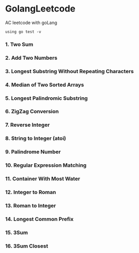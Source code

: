 # GolangLeetcode
AC leetcode with goLang

`using go test -v `

### 1. Two Sum

### 2. Add Two Numbers

### 3. Longest Substring Without Repeating Characters
### 4. Median of Two Sorted Arrays
### 5. Longest Palindromic Substring
### 6. ZigZag Conversion
### 7. Reverse Integer
### 8. String to Integer (atoi)
### 9. Palindrome Number
### 10. Regular Expression Matching
### 11. Container With Most Water
### 12. Integer to Roman
### 13. Roman to Integer
### 14. Longest Common Prefix
### 15. 3Sum
### 16. 3Sum Closest

